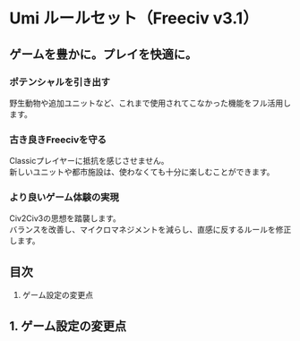 # Umi ルールセット（Freeciv v3.1）

## ゲームを豊かに。プレイを快適に。

### ポテンシャルを引き出す
野生動物や追加ユニットなど、これまで使用されてこなかった機能をフル活用します。

### 古き良きFreecivを守る
Classicプレイヤーに抵抗を感じさせません。  
新しいユニットや都市施設は、使わなくても十分に楽しむことができます。

### より良いゲーム体験の実現
Civ2Civ3の思想を踏襲します。  
バランスを改善し、マイクロマネジメントを減らし、直感に反するルールを修正します。

## 目次
1. ゲーム設定の変更点

##  1. ゲーム設定の変更点
